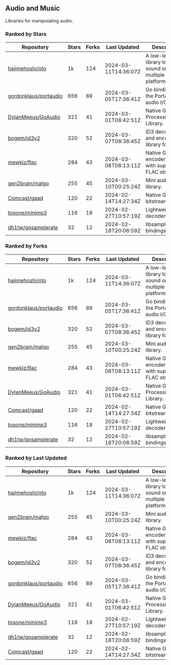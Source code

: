 ## Audio and Music

Libraries for manipulating audio.

### Ranked by Stars

| Repository | Stars | Forks | Last Updated | Description | 
|------------|-------|-------|--------------|-------------|
| [hajimehoshi/oto](https://github.com/hajimehoshi/oto) | 1k | 124 | 2024-03-11T14:36:07Z |  A low-level library to play sound on multiple platforms. |
| [gordonklaus/portaudio](https://github.com/gordonklaus/portaudio) | 656 | 89 | 2024-03-05T17:36:41Z |  Go bindings for the PortAudio audio I/O library. |
| [DylanMeeus/GoAudio](https://github.com/DylanMeeus/GoAudio) | 321 | 41 | 2024-03-01T06:42:51Z |  Native Go Audio Processing Library. |
| [bogem/id3v2](https://github.com/bogem/id3v2) | 320 | 52 | 2024-03-07T08:36:45Z |  ID3 decoding and encoding library for Go. |
| [mewkiz/flac](https://github.com/mewkiz/flac) | 284 | 43 | 2024-03-08T08:13:11Z |  Native Go FLAC encoder/decoder with support for FLAC streams. |
| [gen2brain/malgo](https://github.com/gen2brain/malgo) | 255 | 45 | 2024-03-10T00:25:24Z |  Mini audio library. |
| [Comcast/gaad](https://github.com/Comcast/gaad) | 120 | 22 | 2024-02-14T14:27:34Z |  Native Go AAC bitstream parser. |
| [tosone/minimp3](https://github.com/tosone/minimp3) | 116 | 18 | 2024-02-27T10:57:19Z |  Lightweight MP3 decoder library. |
| [dh1tw/gosamplerate](https://github.com/dh1tw/gosamplerate) | 32 | 12 | 2024-02-18T20:06:59Z |  libsamplerate bindings for go. |

### Ranked by Forks

| Repository | Stars | Forks | Last Updated | Description | 
|------------|-------|-------|--------------|-------------|
| [hajimehoshi/oto](https://github.com/hajimehoshi/oto) | 1k | 124 | 2024-03-11T14:36:07Z |  A low-level library to play sound on multiple platforms. |
| [gordonklaus/portaudio](https://github.com/gordonklaus/portaudio) | 656 | 89 | 2024-03-05T17:36:41Z |  Go bindings for the PortAudio audio I/O library. |
| [bogem/id3v2](https://github.com/bogem/id3v2) | 320 | 52 | 2024-03-07T08:36:45Z |  ID3 decoding and encoding library for Go. |
| [gen2brain/malgo](https://github.com/gen2brain/malgo) | 255 | 45 | 2024-03-10T00:25:24Z |  Mini audio library. |
| [mewkiz/flac](https://github.com/mewkiz/flac) | 284 | 43 | 2024-03-08T08:13:11Z |  Native Go FLAC encoder/decoder with support for FLAC streams. |
| [DylanMeeus/GoAudio](https://github.com/DylanMeeus/GoAudio) | 321 | 41 | 2024-03-01T06:42:51Z |  Native Go Audio Processing Library. |
| [Comcast/gaad](https://github.com/Comcast/gaad) | 120 | 22 | 2024-02-14T14:27:34Z |  Native Go AAC bitstream parser. |
| [tosone/minimp3](https://github.com/tosone/minimp3) | 116 | 18 | 2024-02-27T10:57:19Z |  Lightweight MP3 decoder library. |
| [dh1tw/gosamplerate](https://github.com/dh1tw/gosamplerate) | 32 | 12 | 2024-02-18T20:06:59Z |  libsamplerate bindings for go. |

### Ranked by Last Updated

| Repository | Stars | Forks | Last Updated | Description | 
|------------|-------|-------|--------------|-------------|
| [hajimehoshi/oto](https://github.com/hajimehoshi/oto) | 1k | 124 | 2024-03-11T14:36:07Z |  A low-level library to play sound on multiple platforms. |
| [gen2brain/malgo](https://github.com/gen2brain/malgo) | 255 | 45 | 2024-03-10T00:25:24Z |  Mini audio library. |
| [mewkiz/flac](https://github.com/mewkiz/flac) | 284 | 43 | 2024-03-08T08:13:11Z |  Native Go FLAC encoder/decoder with support for FLAC streams. |
| [bogem/id3v2](https://github.com/bogem/id3v2) | 320 | 52 | 2024-03-07T08:36:45Z |  ID3 decoding and encoding library for Go. |
| [gordonklaus/portaudio](https://github.com/gordonklaus/portaudio) | 656 | 89 | 2024-03-05T17:36:41Z |  Go bindings for the PortAudio audio I/O library. |
| [DylanMeeus/GoAudio](https://github.com/DylanMeeus/GoAudio) | 321 | 41 | 2024-03-01T06:42:51Z |  Native Go Audio Processing Library. |
| [tosone/minimp3](https://github.com/tosone/minimp3) | 116 | 18 | 2024-02-27T10:57:19Z |  Lightweight MP3 decoder library. |
| [dh1tw/gosamplerate](https://github.com/dh1tw/gosamplerate) | 32 | 12 | 2024-02-18T20:06:59Z |  libsamplerate bindings for go. |
| [Comcast/gaad](https://github.com/Comcast/gaad) | 120 | 22 | 2024-02-14T14:27:34Z |  Native Go AAC bitstream parser. |


